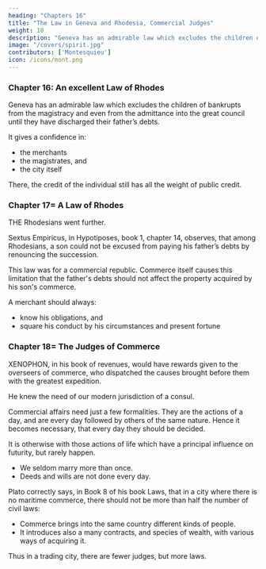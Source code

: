 ```yaml
---
heading: "Chapters 16"
title: "The Law in Geneva and Rhodesia, Commercial Judges"
weight: 10
description: "Geneva has an admirable law which excludes the children of bankrupts from the magistracy and even from the admittance into the great council until they have discharged their father’s debts"
image: "/covers/spirit.jpg"
contributors: ['Montesquieu']
icon: /icons/mont.png
---
```





### Chapter 16: An excellent Law of Rhodes

Geneva has an admirable law which excludes the children of bankrupts from the magistracy and even from the admittance into the great council until they have discharged their father’s debts.

It gives a confidence in:
- the merchants
- the magistrates, and
- the city itself

There, the credit of the individual still has all the weight of public credit.



### Chapter 17= A Law of Rhodes

THE Rhodesians went further.

Sextus Empiricus, in Hypotiposes, book 1, chapter 14, observes, that among Rhodesians, a son could not be excused from paying his father’s debts by renouncing the succession.

This law was for a commercial republic. Commerce itself causes this limitation that the father's debts should not affect the property acquired by his son's commerce.

A merchant should always:
- know his obligations, and
- square his conduct by his circumstances and present fortune



### Chapter 18= The Judges of Commerce

XENOPHON, in his book of revenues, would have rewards given to the overseers of commerce, who dispatched the causes brought before them with the greatest expedition.

He knew the need of our modern jurisdiction of a consul.

Commercial affairs need just a few formalities. They are the actions of a day, and are every day followed by others of the same nature. Hence it becomes necessary, that every day they should be decided.

It is otherwise with those actions of life which have a principal influence on futurity, but rarely happen. 
- We seldom marry more than once.
- Deeds and wills are not done every day.

Plato correctly says, in Book 8 of his book Laws, that in a city where there is no maritime commerce, there should not be more than half the number of civil laws:
- Commerce brings into the same country different kinds of people.
- It introduces also a many contracts, and species of wealth, with various ways of acquiring it.

Thus in a trading city, there are fewer judges, but more laws.  
